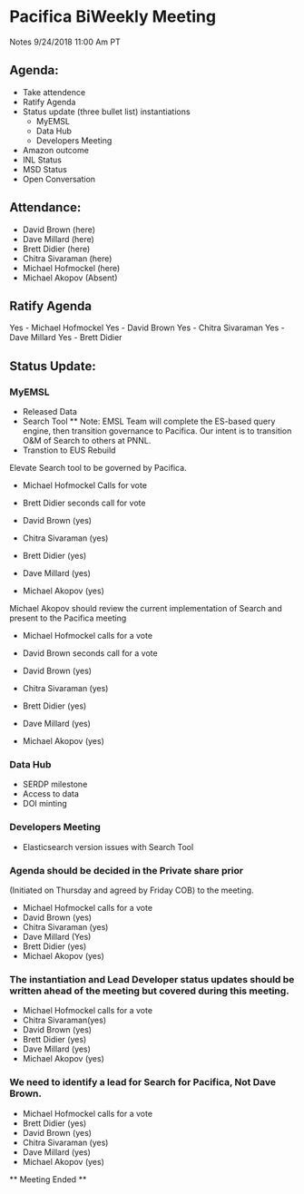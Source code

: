 # Pacifica BiWeekly Meeting
Notes 9/24/2018 11:00 Am PT

## Agenda:

* Take attendence
* Ratify Agenda
* Status update (three bullet list) instantiations
  * MyEMSL 
  * Data Hub 
  * Developers Meeting
* Amazon outcome
* INL Status
* MSD Status
* Open Conversation

## Attendance:
* David Brown (here)
* Dave Millard (here)
* Brett Didier (here)
* Chitra Sivaraman (here)
* Michael Hofmockel (here)
* Michael Akopov (Absent)

## Ratify Agenda

Yes - Michael Hofmockel
Yes - David Brown
Yes - Chitra Sivaraman
Yes - Dave Millard
Yes - Brett Didier

## Status Update:

### MyEMSL 
  * Released Data
  * Search Tool
  ** Note: EMSL Team will complete the ES-based query engine, then transition governance to Pacifica.  Our intent is to transition O&M of Search to others at PNNL. 
  * Transtion to EUS Rebuild

Elevate Search tool to be governed by Pacifica.

* Michael Hofmockel Calls for vote
* Brett Didier seconds call for vote

* David Brown (yes)
* Chitra Sivaraman (yes)
* Brett Didier (yes)
* Dave Millard (yes)
* Michael Akopov (yes)

Michael Akopov should review the current implementation of Search and present to the Pacifica meeting
* Michael Hofmockel calls for a vote
* David Brown seconds call for a vote

* David Brown (yes)
* Chitra Sivaraman (yes)
* Brett Didier (yes)
* Dave Millard (yes)
* Michael Akopov (yes)

### Data Hub
  * SERDP milestone
  * Access to data
  * DOI minting

### Developers Meeting
  * Elasticsearch version issues with Search Tool

### Agenda should be decided in the Private share prior
(Initiated on Thursday and agreed by Friday COB) to the meeting.
  * Michael Hofmockel calls for a vote
  * David Brown (yes)
  * Chitra Sivaraman (yes)
  * Dave Millard (Yes) 
  * Brett Didier (yes)
  * Michael Akopov (yes)

### The instantiation and Lead Developer status updates should be written ahead of the meeting but covered during this meeting.
  * Michael Hofmockel calls for a vote
  * Chitra Sivaraman(yes)
  * David Brown (yes)
  * Brett Didier (yes)
  * Dave Millard (yes)
  * Michael Akopov (yes)

### We need to identify a lead for Search for Pacifica, Not Dave Brown.
  * Michael Hofmockel calls for a vote
  * Brett Didier (yes)
  * David Brown (yes)
  * Chitra Sivaraman (yes)
  * Dave Millard (yes)
  * Michael Akopov (yes)

** Meeting Ended **
